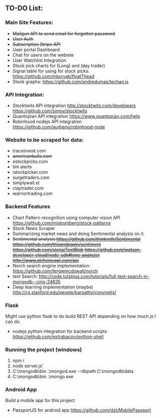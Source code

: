 ## TO-DO List:


### Main Site Features: 
* ~~Mailgun API to send email for forgotten password~~
* ~~User Auth~~
* ~~Subscription Stripe API~~
* User portal Dashboard
* Chat for users on the webiste
* User Watchlist Integration
* Stock pick charts for (Long) and (day trader)
* Signal table for using for stock picks: https://github.com/mkoryak/floatThead
* Stock graphs: https://github.com/andredumas/techan.js


### API Integration:
* Stocktwits API integration
http://stocktwits.com/developers
https://github.com/simov/stocktwits
* Quantopian API integration
https://www.quantopian.com/help
* Robinhood nodejs API integration
https://github.com/aurbano/robinhood-node


### Website to be scraped for data: 
* traceinvest.com
* ~~americanbulls.com~~
* estockpicks.com
* tim alerts
* istockpicker.com
* surgetraders.com
* simplywall.st
* claytrader.com
* warriortrading.com

### Backend Features
* Chart Pattern recognition using computer vision API
https://github.com/mjstromberg/stock-patterns
* Stock News Scraper
* Summarizing market news and doing Sentimental analysis on it.
* ~~Sentimental analysis 
https://github.com/thinkroth/Sentimental
https://github.com/thisandagain/sentiment
https://github.com/sloria/TextBlob
https://github.com/watson-developer-cloud/node-sdk#tone-analyzer
http://www.alchemyapi.com/api~~
* Norch search engine implementation: https://github.com/fergiemcdowall/norch
* text Search: http://code.tutsplus.com/tutorials/full-text-search-in-mongodb--cms-24835
* Deep learning implementation (maybe)
http://cs.stanford.edu/people/karpathy/convnetjs/


### Flask 
Might use python flask to do build REST API depending on how much js I can do.
* nodejs python integration for backend scripts
https://github.com/extrabacon/python-shell


### Running the project (windows)
1. npm i
2. node server.js'
3. C:\mongodb\bin .\mongod.exe --dbpath C:\mongodb\data
4. C:\mongodb\bin .\mongo.exe



### Android App 
Build a mobile app for this project
* PassportJS for android app
https://github.com/dzt/MobilePassport

